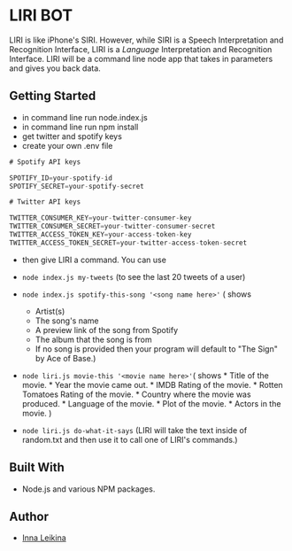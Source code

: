 # LIRI BOT

LIRI is like iPhone's SIRI. However, while SIRI is a Speech Interpretation and Recognition Interface, LIRI is a _Language_ Interpretation and Recognition Interface. LIRI will be a command line node app that takes in parameters and gives you back data.

## Getting Started
* in command line run node.index.js
* in command line run npm install
* get twitter and spotify keys
* create your own .env file
```js
# Spotify API keys

SPOTIFY_ID=your-spotify-id
SPOTIFY_SECRET=your-spotify-secret

# Twitter API keys

TWITTER_CONSUMER_KEY=your-twitter-consumer-key
TWITTER_CONSUMER_SECRET=your-twitter-consumer-secret
TWITTER_ACCESS_TOKEN_KEY=your-access-token-key
TWITTER_ACCESS_TOKEN_SECRET=your-twitter-access-token-secret

```
* then give LIRI a command. You can use 
* `node index.js my-tweets` (to see the last 20 tweets of a user)

*  `node index.js spotify-this-song '<song name here>'` ( shows    
     * Artist(s)
     * The song's name
     * A preview link of the song from Spotify
     * The album that the song is from
     * If no song is provided then your program will default to "The Sign" by Ace of Base.)

* `node liri.js movie-this '<movie name here>'`( shows
       * Title of the movie.
       * Year the movie came out.
       * IMDB Rating of the movie.
       * Rotten Tomatoes Rating of the movie.
       * Country where the movie was produced.
       * Language of the movie.
       * Plot of the movie.
       * Actors in the movie.
    )
     
* `node liri.js do-what-it-says` (LIRI will take the text inside of random.txt and then use it to call one of LIRI's commands.)


## Built With

* Node.js and various NPM packages.


## Author

* [Inna Leikina](https://github.com/innaleikina)


